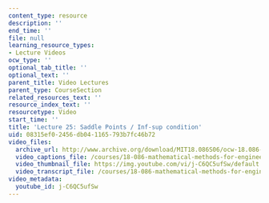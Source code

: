```yaml
---
content_type: resource
description: ''
end_time: ''
file: null
learning_resource_types:
- Lecture Videos
ocw_type: ''
optional_tab_title: ''
optional_text: ''
parent_title: Video Lectures
parent_type: CourseSection
related_resources_text: ''
resource_index_text: ''
resourcetype: Video
start_time: ''
title: 'Lecture 25: Saddle Points / Inf-sup condition'
uid: 08315ef0-2456-db04-1165-793b7fc46b72
video_files:
  archive_url: http://www.archive.org/download/MIT18.086S06/ocw-18.086-19apr2006-220k.mp4
  video_captions_file: /courses/18-086-mathematical-methods-for-engineers-ii-spring-2006/53861bdd4ae25264b68c39d25d54b914_j-C6QC5ufSw.vtt
  video_thumbnail_file: https://img.youtube.com/vi/j-C6QC5ufSw/default.jpg
  video_transcript_file: /courses/18-086-mathematical-methods-for-engineers-ii-spring-2006/d760a392617288ad8eff17dabe227c8c_j-C6QC5ufSw.pdf
video_metadata:
  youtube_id: j-C6QC5ufSw
---
```

